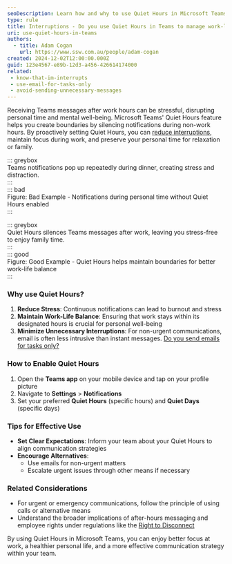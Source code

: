 ```yaml
---
seoDescription: Learn how and why to use Quiet Hours in Microsoft Teams to maintain work-life balance and reduce stress from after-hours messages.
type: rule
title: Interruptions - Do you use Quiet Hours in Teams to manage work-life balance?
uri: use-quiet-hours-in-teams
authors:
  - title: Adam Cogan
    url: https://www.ssw.com.au/people/adam-cogan
created: 2024-12-02T12:00:00.000Z
guid: 123e4567-e89b-12d3-a456-426614174000
related: 
 - know-that-im-interrupts
 - use-email-for-tasks-only
 - avoid-sending-unnecessary-messages
---
```


Receiving Teams messages after work hours can be stressful, disrupting personal time and mental well-being. Microsoft Teams' Quiet Hours feature helps you create boundaries by silencing notifications during non-work hours. By proactively setting Quiet Hours, you can [reduce interruptions](https://www.ssw.com.au/rules/know-that-im-interrupts/), maintain focus during work, and preserve your personal time for relaxation or family.        
      
<!--endintro-->     
::: greybox            
Teams notifications pop up repeatedly during dinner, creating stress and distraction.           
:::          
::: bad                
Figure: Bad Example - Notifications during personal time without Quiet Hours enabled       
:::            
         
::: greybox             
Quiet Hours silences Teams messages after work, leaving you stress-free to enjoy family time.                  
:::            
::: good                       
Figure: Good Example - Quiet Hours helps maintain boundaries for better work-life balance          
:::                    


### Why use Quiet Hours?

1. **Reduce Stress**: Continuous notifications can lead to burnout and stress    
2. **Maintain Work-Life Balance**: Ensuring that work stays within its designated hours is crucial for personal well-being     
3. **Minimize Unnecessary Interruptions**: For non-urgent communications, email is often less intrusive than instant messages. [Do you send emails for tasks only?](https://www.ssw.com.au/rules/use-email-for-tasks-only/)

### How to Enable Quiet Hours

1. Open the **Teams app** on your mobile device and tap on your profile picture
2. Navigate to **Settings** > **Notifications**
3. Set your preferred **Quiet Hours** (specific hours) and **Quiet Days** (specific days)

### Tips for Effective Use

- **Set Clear Expectations**: Inform your team about your Quiet Hours to align communication strategies
- **Encourage Alternatives**:
  - Use emails for non-urgent matters
  - Escalate urgent issues through other means if necessary

### Related Considerations

- For urgent or emergency communications, follow the principle of using calls or alternative means
- Understand the broader implications of after-hours messaging and employee rights under regulations like the [Right to Disconnect](https://www.fairwork.gov.au/employment-conditions/hours-of-work-breaks-and-rosters/right-to-disconnect)

By using Quiet Hours in Microsoft Teams, you can enjoy better focus at work, a healthier personal life, and a more effective communication strategy within your team.
